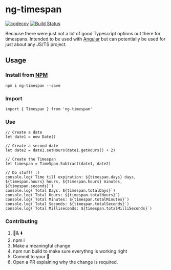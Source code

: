 # ng-timespan
[![codecov](https://codecov.io/gh/codecov/ng-timespan/branch/master/graph/badge.svg)](https://codecov.io/gh/codecov/example-typescript)
[![Build Status](https://travis-ci.org/greenygh0st/ng-timespan.svg?branch=master)](https://travis-ci.org/greenygh0st/ng-timespan) 

Because there were just not a lot of good Typescript options out there for timespans. Intended to be used with [Angular](https://angular.io/) but can potentially be used for just about any JS/TS project.

## Usage

### Install from [NPM](https://www.npmjs.com/package/ng-timespan)
`npm i ng-timespan --save`

### Import
`import { Timespan } from 'ng-timespan'`

### Use
```
// Create a date
let date1 = new Date()

// Create a second date
let date2 = date1.setHours(date1.getHours() + 2)

// Create the Timespan
let timespan = TimeSpan.Subtract(date1, date2)

// Do stuff! :)
console.log(`Time till expiration: ${timespan.days} days, ${timespan.hours} hours, ${timespan.hours} minutes, ${timespan.seconds}`)
console.log(`Total Days: ${timespan.totalDays}`)
console.log(`Total Hours: ${timespan.totalHours}`)
console.log(`Total Minutes: ${timespan.totalMinutes}`)
console.log(`Total Seconds: ${timespan.totalSeconds}`)
console.log(`Total Milliseconds: ${timespan.totalMilliSeconds}`)
```

### Contributing
1. 🍴& ⬇️ 
2. npm i
3. Make a meaningful change
4. npm run build to make sure everythng is working right
5. Commit to your 🍴
6. Open a PR explaining why the change is required.
